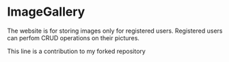 # ImageGallery

The website is for storing images only for registered users. Registered users can perfom CRUD operations on their pictures.

This line is a contribution to my forked repository
